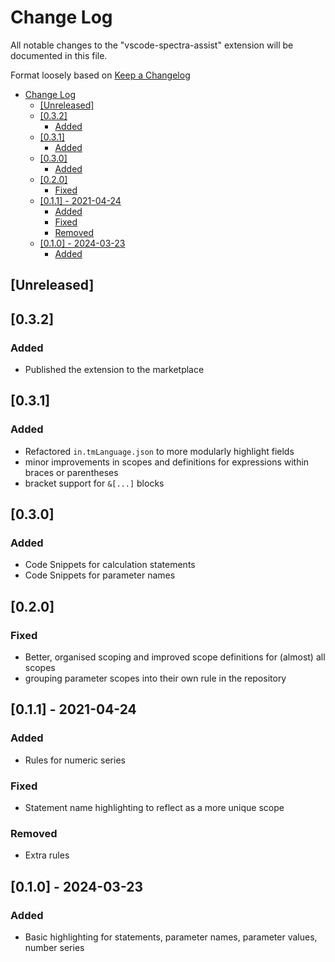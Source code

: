 # Change Log

All notable changes to the "vscode-spectra-assist" extension will be documented in this file.

Format loosely based on [Keep a Changelog](http://keepachangelog.com/)

- [Change Log](#change-log)
  - [\[Unreleased\]](#unreleased)
  - [\[0.3.2\]](#032)
    - [Added](#added)
  - [\[0.3.1\]](#031)
    - [Added](#added-1)
  - [\[0.3.0\]](#030)
    - [Added](#added-2)
  - [\[0.2.0\]](#020)
    - [Fixed](#fixed)
  - [\[0.1.1\] - 2021-04-24](#011---2021-04-24)
    - [Added](#added-3)
    - [Fixed](#fixed-1)
    - [Removed](#removed)
  - [\[0.1.0\] - 2024-03-23](#010---2024-03-23)
    - [Added](#added-4)

## [Unreleased]

## [0.3.2]

### Added

- Published the extension to the marketplace

## [0.3.1]

### Added

- Refactored `in.tmLanguage.json` to more modularly highlight fields
- minor improvements in scopes and definitions for expressions within braces or parentheses
- bracket support for `&[...]` blocks

## [0.3.0]

### Added

- Code Snippets for calculation statements
- Code Snippets for parameter names

## [0.2.0]

### Fixed

- Better, organised scoping and improved scope definitions for (almost) all scopes
- grouping parameter scopes into their own rule in the repository

## [0.1.1] - 2021-04-24

### Added

- Rules for numeric series

### Fixed

- Statement name highlighting to reflect as a more unique scope

### Removed

- Extra rules

## [0.1.0] - 2024-03-23

### Added

- Basic highlighting for statements, parameter names, parameter values, number series
